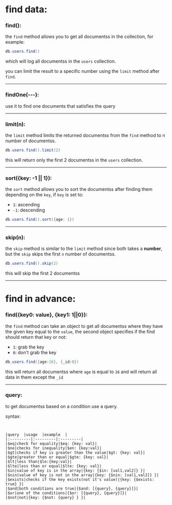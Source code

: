 # find data:

### find():
the `find` method allows you to get all documentss in the collection, for example:

```powershell
db.users.find()
```

which will log all documentss in the `users` collection.

you can limit the result to a specific number using the `limit` method after `find`.

---

### findOne(---):

use it to find one documents that satisfies the query

---

### limit(n):

the `limit` method limits the returned documentss from the `find` method to n number of documentss.

```powershell
db.users.find().limit(2)
```

this will return only the first 2 documentss in the `users` collection.

---

### sort({key: -1 || 1}):

the `sort` method allows you to sort the documentss after finding them depending on the `key`, if `key` is set to:
- `1`: ascending
- `-1`: descending

```powershell
db.users.find().sort({age: 1})
```

---

### skip(n):

the `skip` method  is similar to the `limit` method since both takes a **number**, but the `skip` skips the first `n` number of documentss.

```powershell
db.users.find().skip(2)
```

this will skip the first 2 documentss

---

# find in advance:

### find({key0: value}, {key1: 1||0}):

the `find` method can take an object to get all documentss where they have the given key equal to the `value`, the second object specifies if the find should return that key or not:

- `1`: grab the key
- `0`: don't grab the key

```powershell
db.users.find({age:16}, {_id:0})
```

this will return all documentss where `age` is equal to `16` and will return all data in them except the `_id`

---

### query:

to get documentss based on a condition use a query.

syntax:

```.find({$query: {key: val} })


|query  |usage  |example  |
|:---------|:---------|:---------|
|$eq|check for equality|$eq: {key: val}|
|$ne|checks for inequality|$en: {key:val}|
|$gt|checks if key is greater than the value|$gt: {key: val}|
|$gte|greater than or equal|$gte: {key: val}|
|$lt|less than|$le:{key:val}|
|$lte|less than or equal|$lte: {key: val}|
|$in|value of key is in the array|{key: {$in: [val1,val2]} }|
|$nin|value of key is not in the array|{key: {$nin: [val1,val2]} }|
|$exists|checks if the key exists(not it's value)|{key: {$exists: true} }|
|$and|both conditions are true|{$and: [{query}, {query}]}|
|$or|one of the conditions|{$or: [{query}, {query}]}|
|$not|not|{key: {$not: {query} } }|